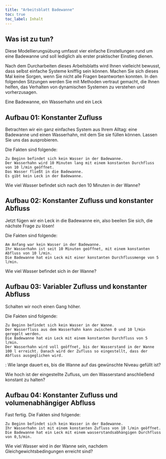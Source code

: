 ```yaml
---
title: "Arbeitsblatt Badewanne"
toc: true
toc_label: Inhalt
---
```






<!--more-->




## Was ist zu tun?

Diese Modellierungsübung umfasst vier einfache Einstellungen rund um eine Badewanne und soll lediglich als erster praktischer Einstieg dienen.

Nach dem Durcharbeiten dieses Arbeitsblatts wird Ihnen vielleicht bewusst, dass selbst einfache Systeme knifflig sein können. Machen Sie sich dieses Mal keine Sorgen, wenn Sie nicht alle Fragen beantworten konnten. In den folgenden Sitzungen werden Sie mit Methoden vertraut gemacht, die Ihnen helfen, das Verhalten von dynamischen Systemen zu verstehen und vorherzusagen.

Eine Badewanne, ein Wasserhahn und ein Leck

## Aufbau 01: Konstanter Zufluss

Betrachten wir ein ganz einfaches System aus Ihrem Alltag: eine Badewanne und einen Wasserhahn, mit dem Sie sie füllen können. Lassen Sie uns das ausprobieren.

Die Fakten sind folgende:

    Zu Beginn befindet sich kein Wasser in der Badewanne.
    Der Wasserhahn wird 10 Minuten lang mit einem konstanten Durchfluss von 10 l/min geöffnet.
    Das Wasser fließt in die Badewanne.
    Es gibt kein Leck in der Badewanne.

Wie viel Wasser befindet sich nach den 10 Minuten in der Wanne?

## Aufbau 02: Konstanter Zufluss und konstanter Abfluss

Jetzt fügen wir ein Leck in die Badewanne ein, also beeilen Sie sich, die nächste Frage zu lösen!

Die Fakten sind folgende:

    Am Anfang war kein Wasser in der Badewanne.
    Ihr Wasserhahn ist seit 10 Minuten geöffnet, mit einem konstanten Abfluss von 10 l/min.
    Die Badewanne hat ein Leck mit einer konstanten Durchflussmenge von 5 l/min.

Wie viel Wasser befindet sich in der Wanne?

## Aufbau 03: Variabler Zufluss und konstanter Abfluss

Schalten wir noch einen Gang höher.

Die Fakten sind folgende:

    Zu Beginn befindet sich kein Wasser in der Wanne.
    Der Wasserfluss aus dem Wasserhahn kann zwischen 0 und 10 l/min geregelt werden.
    Die Badewanne hat ein Leck mit einem konstanten Durchfluss von 5 l/min.
    Der Wasserhahn wird voll geöffnet, bis der Wasserstand in der Wanne 100 l erreicht. Danach wird der Zufluss so eingestellt, dass der Abfluss ausgeglichen wird.

: Wie lange dauert es, bis die Wanne auf das gewünschte Niveau gefüllt ist?

Wie hoch ist der eingestellte Zufluss, um den Wasserstand anschließend konstant zu halten?

## Aufbau 04: Konstanter Zufluss und volumenabhängiger Abfluss

Fast fertig. Die Fakten sind folgende:

    Zu Beginn befindet sich kein Wasser in der Badewanne.
    Ihr Wasserhahn ist mit einem konstanten Zufluss von 10 l/min geöffnet.
    Die Badewanne hat ein Leck mit einem wasserstandsabhängigen Durchfluss von 0,5/min.

Wie viel Wasser wird in der Wanne sein, nachdem Gleichgewichtsbedingungen erreicht sind?


